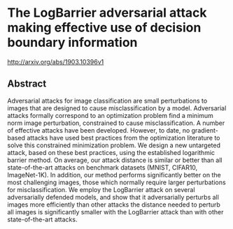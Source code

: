 # The LogBarrier adversarial attack making effective use of decision boundary information
http://arxiv.org/abs/1903.10396v1
## Abstract
Adversarial attacks for image classification are small perturbations to images that are designed to cause misclassification by a model. Adversarial attacks formally correspond to an optimization problem find a minimum norm image perturbation, constrained to cause misclassification. A number of effective attacks have been developed. However, to date, no gradient-based attacks have used best practices from the optimization literature to solve this constrained minimization problem. We design a new untargeted attack, based on these best practices, using the established logarithmic barrier method. On average, our attack distance is similar or better than all state-of-the-art attacks on benchmark datasets (MNIST, CIFAR10, ImageNet-1K). In addition, our method performs significantly better on the most challenging images, those which normally require larger perturbations for misclassification. We employ the LogBarrier attack on several adversarially defended models, and show that it adversarially perturbs all images more efficiently than other attacks the distance needed to perturb all images is significantly smaller with the LogBarrier attack than with other state-of-the-art attacks.